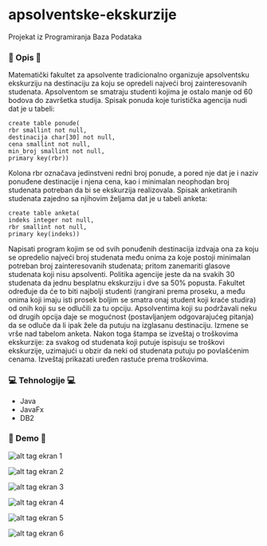 # apsolventske-ekskurzije
Projekat iz Programiranja Baza Podataka


### 📕 Opis 📕
Matematički fakultet za apsolvente tradicionalno organizuje apsolventsku ekskurziju na destinaciju za koju se opredeli najveći broj zainteresovanih studenata. Apsolventom se smatraju studenti kojima je ostalo manje od 60 bodova do završetka studija. Spisak ponuda koje turistička agencija nudi dat je u tabeli: 
```
create table ponude( 
rbr smallint not null, 
destinacija char[30] not null, 
cena smallint not null, 
min_broj smallint not null, 
primary key(rbr)) 
```
Kolona rbr označava jedinstveni redni broj ponude, a pored nje dat je i naziv ponuđene destinacije i njena cena, kao i minimalan neophodan broj studenata potreban da bi se ekskurzija realizovala. Spisak anketiranih studenata zajedno sa njihovim željama dat je u tabeli anketa: 
```
create table anketa( 
indeks integer not null, 
rbr smallint not null, 
primary key(indeks)) 
```
Napisati program kojim se od svih ponuđenih destinacija izdvaja ona za koju se opredelio najveći broj studenata među onima za koje postoji minimalan potreban broj zainteresovanih studenata; pritom zanemariti glasove studenata koji nisu apsolventi. Politika agencije jeste da na svakih 30 studenata da jednu besplatnu ekskurziju i dve sa 50% popusta. Fakultet određuje da će to biti najbolji studenti (rangirani prema proseku, a među onima koji imaju isti prosek boljim se smatra onaj student koji kraće studira) od onih koji su se odlučili za tu opciju. Apsolventima koji su podržavali neku od drugih opcija daje se mogućnost (postavljanjem odgovarajućeg pitanja) da se odluče da li ipak žele da putuju na izglasanu destinaciju. Izmene se vrše nad tabelom anketa. Nakon toga štampa se izveštaj o troškovima ekskurzije: za svakog od studenata koji putuje ispisuju se troškovi ekskurzije, uzimajući u obzir da neki od studenata putuju po povlašćenim cenama. Izveštaj prikazati uređen rastuće prema troškovima.

### 💻 Tehnologije 💻
* Java
* JavaFx
* DB2

### 🌈 Demo 🌈
![alt tag](https://raw.githubusercontent.com/fr1sk/apsolventske-ekskurzije/master/screenshoots/1.png)
ekran 1

![alt tag](https://raw.githubusercontent.com/fr1sk/apsolventske-ekskurzije/master/screenshoots/2.png)
ekran 2

![alt tag](https://raw.githubusercontent.com/fr1sk/apsolventske-ekskurzije/master/screenshoots/3.png)
ekran 3

![alt tag](https://raw.githubusercontent.com/fr1sk/apsolventske-ekskurzije/master/screenshoots/4.png)
ekran 4

![alt tag](https://raw.githubusercontent.com/fr1sk/apsolventske-ekskurzije/master/screenshoots/5.png)
ekran 5

![alt tag](https://raw.githubusercontent.com/fr1sk/apsolventske-ekskurzije/master/screenshoots/6.png)
ekran 6

